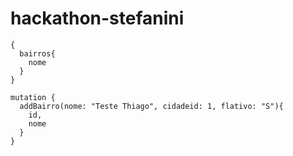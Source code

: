 # hackathon-stefanini

```
{
  bairros{
    nome
  }
}
```
```
mutation {
  addBairro(nome: "Teste Thiago", cidadeid: 1, flativo: "S"){
    id,
    nome
  }
}
```